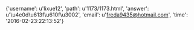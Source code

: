 {'username': u'lixue12', 'path': u'1173/1173.html', 'answer': u'\u4e0d\u613f\u610f\u3002', 'email': u'freda9435@hotmail.com', 'time': '2016-02-23:22:13:52'}